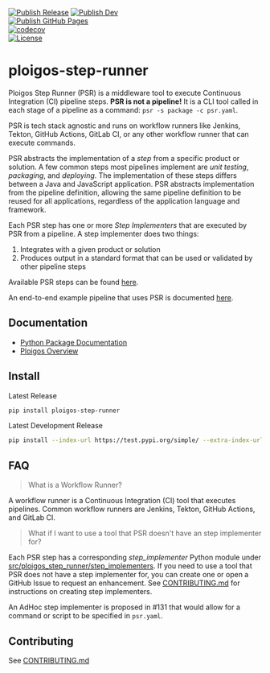 [![Publish Release](https://github.com/ploigos/ploigos-step-runner/workflows/Publish%20Release/badge.svg)](https://github.com/ploigos/ploigos-step-runner/actions?query=workflow%3A%22Publish+Release%22)
[![Publish Dev](https://github.com/ploigos/ploigos-step-runner/workflows/Publish%20Dev/badge.svg?branch=main)](https://github.com/ploigos/ploigos-step-runner/actions?query=workflow%3A%22Publish+Dev%22+branch%3Amain)
<br />
[![Publish GitHub Pages](https://github.com/ploigos/ploigos-step-runner/workflows/Publish%20GitHub%20Pages/badge.svg?branch=main)](https://github.com/ploigos/ploigos-step-runner/actions?query=workflow%3A%22Publish+GitHub+Pages%22+branch%3Amain)
<br />
[![codecov](https://codecov.io/gh/ploigos/ploigos-step-runner/branch/main/graph/badge.svg)](https://codecov.io/gh/ploigos/ploigos-step-runner)
<br />
[![License](https://img.shields.io/github/license/ploigos/ploigos-step-runner?color=informational)](LICENSE)

# ploigos-step-runner

Ploigos Step Runner (PSR) is a middleware tool to execute Continuous
Integration (CI) pipeline steps.  **PSR is not a pipeline!** It is a CLI tool
called in each stage of a pipeline as a command: `psr -s package -c psr.yaml`.

PSR is tech stack agnostic and runs on workflow runners like Jenkins, Tekton,
GitHub Actions, GitLab CI, or any other workflow runner that can execute
commands.

PSR abstracts the implementation of a *step* from a specific product or
solution. A few common steps most pipelines implement are *unit testing*,
*packaging*, and *deploying*. The implementation of these steps differs between
a Java and JavaScript application. PSR abstracts implementation from the
pipeline definition, allowing the same pipeline definition to be reused for all
applications, regardless of the application language and framework.

Each PSR step has one or more *Step Implementers* that are executed by PSR from
a pipeline. A step implementer does two things:

1. Integrates with a given product or solution
2. Produces output in a standard format that can be used or validated by other
pipeline steps

Available PSR steps can be found
[here](https://ploigos.github.io/ploigos-step-runner/#step-configuration).

An end-to-end example pipeline that uses PSR is documented
[here](docs/end-to-end.md).

## Documentation

- [Python Package Documentation](https://ploigos.github.io/ploigos-step-runner/)
- [Ploigos Overview](https://ploigos.github.io/ploigos-docs/)

## Install

Latest Release

```bash
pip install ploigos-step-runner
```

Latest Development Release

```bash
pip install --index-url https://test.pypi.org/simple/ --extra-index-url https://pypi.org/simple ploigos-step-runner
```

## FAQ

> What is a Workflow Runner?

A workflow runner is a Continuous Integration (CI) tool that executes pipelines. Common workflow runners are Jenkins, Tekton, GitHub Actions, and GitLab CI.

> What if I want to use a tool that PSR doesn't have an step implementer for?

Each PSR step has a corresponding *step_implementer* Python module under
[src/ploigos_step_runner/step_implementers](src/ploigos_step_runner/step_implementers).
If you need to use a tool that PSR does not have a step implementer for, you
can create one or open a GitHub Issue to request an enhancement. See [CONTRIBUTING.md](CONTRIBUTING.md) for
instructions on creating step implementers.

An AdHoc step implementer is proposed in #131 that would allow for a command or
script to be specified in `psr.yaml`.

## Contributing

See [CONTRIBUTING.md](CONTRIBUTING.md)
